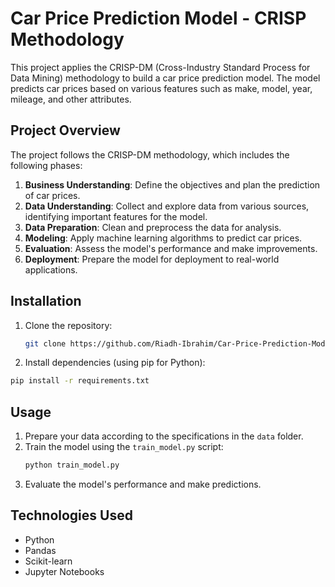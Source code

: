 # Car Price Prediction Model - CRISP Methodology

This project applies the CRISP-DM (Cross-Industry Standard Process for Data Mining) methodology to build a car price prediction model. The model predicts car prices based on various features such as make, model, year, mileage, and other attributes.

## Project Overview
The project follows the CRISP-DM methodology, which includes the following phases:
1. **Business Understanding**: Define the objectives and plan the prediction of car prices.
2. **Data Understanding**: Collect and explore data from various sources, identifying important features for the model.
3. **Data Preparation**: Clean and preprocess the data for analysis.
4. **Modeling**: Apply machine learning algorithms to predict car prices.
5. **Evaluation**: Assess the model's performance and make improvements.
6. **Deployment**: Prepare the model for deployment to real-world applications.

## Installation
1. Clone the repository:
   ```bash
   git clone https://github.com/Riadh-Ibrahim/Car-Price-Prediction-Model---CRISP-Methodology.git
   ```
2. Install dependencies (using pip for Python):
  ```bash
  pip install -r requirements.txt
```
## Usage
1. Prepare your data according to the specifications in the `data` folder.
2. Train the model using the `train_model.py` script:
   ```bash
   python train_model.py
   ```
3. Evaluate the model's performance and make predictions.
## Technologies Used
- Python
- Pandas
- Scikit-learn
- Jupyter Notebooks

